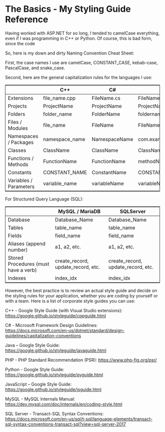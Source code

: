 # The Basics - My Styling Guide Reference
<p>Having worked with ASP.NET for so long, I tended to camelCase everything, even if I was programming in C++ or Python. Of course, this is bad form, since the code </p>
<p>So, here is my down and dirty Naming Convention Cheat Sheet:</p>
<p>First, the case names I use are camelCase, CONSTANT_CASE, kebab-case, PascalCase, and snake_case.</p>
<p>Second, here are the general capitalization rules for the languages I use:</p>
<table style="border-collapse: collapse; border: 1px solid;">
<thead>
<tr>
<th></th>
<th>C++</th>
<th>C#</th>
<th>Java</th>
<th>PHP</th>
<th>Python</th>
<th>JavaScript</th>
</tr>
</thead>
<tbody>
<tr>
<td>Extensions</td>
<td>file_name.cpp</td>
<td>FileName.cs</td>
<td>FileName.java</td>
<td>FileName.php</td>
<td>file_name.py</td>
<td>file-name.js</td>
</tr>
<tr>
<td>Projects</td>
<td>ProjectName</td>
<td>ProjectName</td>
<td>ProjectName</td>
<td>ProjectName</td>
<td>ProjectName</td>
<td>ProjectName</td>
</tr>
<tr>
<td>Folders</td>
<td>folder_name</td>
<td>FolderName</td>
<td>foldername</td>
<td>FolderName</td>
<td>folder_name</td>
<td>folder-name</td>
</tr>
<tr>
<td>Files / Modules</td>
<td>file_name</td>
<td>FileName</td>
<td>FileName</td>
<td>FileName</td>
<td>module_name</td>
<td>file-name</td>
</tr>
<tr>
<td>Namespaces / Packages</td>
<td>namespace_name</td>
<td>NamespaceName</td>
<td>com.example.packagename</td>
<td>NamespaceName</td>
<td>package_name</td>
<td>com.example.packageName</td>
</tr>
<tr>
<td>Classes</td>
<td>ClassName</td>
<td>ClassName</td>
<td>ClassName</td>
<td>ClassName</td>
<td>ClassName</td>
<td>ClassName</td>
</tr>
<tr>
<td>Functions / Methods</td>
<td>FunctionName</td>
<td>FunctionName</td>
<td>methodName</td>
<td>methodName</td>
<td>function_name
method_name</td>
<td>methodName</td>
</tr>
<tr>
<td>Constants</td>
<td>CONSTANT_NAME</td>
<td>ConstantName</td>
<td>CONSTANT_NAME</td>
<td>CONSTANT_NAME</td>
<td>CONSTANT_NAME</td>
<td>CONSTANT_NAME</td>
</tr>
<tr>
<td>Variables / Parameters</td>
<td>variable_name</td>
<td>variableName</td>
<td>variableName</td>
<td>$variableName</td>
<td>variable_name</td>
<td>variableName</td>
</tr>
</tbody>
</table>
<p>For Structured Query Language (SQL):</p>
<table style="border-collapse: collapse; border: 1px solid;">
<thead>
<tr>
<th></th>
<th>MySQL / MariaDB</th>
<th>SQLServer</th>
</tr>
</thead>
<tbody>
<tr>
<td>Database</td>
<td>Database_Name</td>
<td>Database_Name</td>
</tr>
<tr>
<td>Tables</td>
<td>table_name</td>
<td>table_name</td>
</tr>
<tr>
<td>Fields</td>
<td>field_name</td>
<td>field_name</td>
</tr>
<tr>
<td>Aliases (append number)</td>
<td>a1, a2, etc.</td>
<td>a1, a2, etc.</td>
</tr>
<tr>
<td>Stored Procedures (must have a verb)</td>
<td>create_record, update_record, etc.</td>
<td>create_record, update_record, etc.</td>
</tr>
<tr>
<td>Indexes</td>
<td>index_idx</td>
<td>index_idx</td>
</tr>
</tbody>
</table>
<p>However, the best practice is to review an actual style guide and decide on the styling rules for your application, whether you are coding by yourself or with a team. Here is a list of corporate style guides you can use:</p>
<p>C++ - Google Style Guide (with Visual Studio extensions): <a href="https://google.github.io/styleguide/cppguide.html" title="Google Style Guide">https://google.github.io/styleguide/cppguide.html</a></p>
<p>C# - Microsoft Framework Design Guidelines: <a href="https://docs.microsoft.com/en-us/dotnet/standard/design-guidelines/capitalization-conventions" title="Microsoft Framework Design Guidelines">https://docs.microsoft.com/en-us/dotnet/standard/design-guidelines/capitalization-conventions</a></p>
<p>Java – Google Style Guide: <a href="https://google.github.io/styleguide/javaguide.html" title="Google Style Guide">https://google.github.io/styleguide/javaguide.html</a></p>
<p>PHP - PHP Standard Recommendation (PSR): <a href="https://www.php-fig.org/psr/" title="PHP Standard Recommendation (PSR)">https://www.php-fig.org/psr/</a></p>
<p>Python - Google Style Guide: <a href="https://google.github.io/styleguide/pyguide.html" title="Google Style Guide">https://google.github.io/styleguide/pyguide.html</a></p>
<p>JavaScript – Google Style Guide: <a href="https://google.github.io/styleguide/jsguide.html" title="Google Style Guide">https://google.github.io/styleguide/jsguide.html</a></p>
<p>MySQL - MySQL Internals Manual: <a href="https://dev.mysql.com/doc/internals/en/coding-style.html" title="MySQL Internals Manual">https://dev.mysql.com/doc/internals/en/coding-style.html</a></p>
<p>SQL Server - Transact-SQL Syntax Conventions: <a href="https://docs.microsoft.com/en-us/sql/t-sql/language-elements/transact-sql-syntax-conventions-transact-sql?view=sql-server-2017" title="Transact-SQL Syntax Conventions">https://docs.microsoft.com/en-us/sql/t-sql/language-elements/transact-sql-syntax-conventions-transact-sql?view=sql-server-2017</a></p>